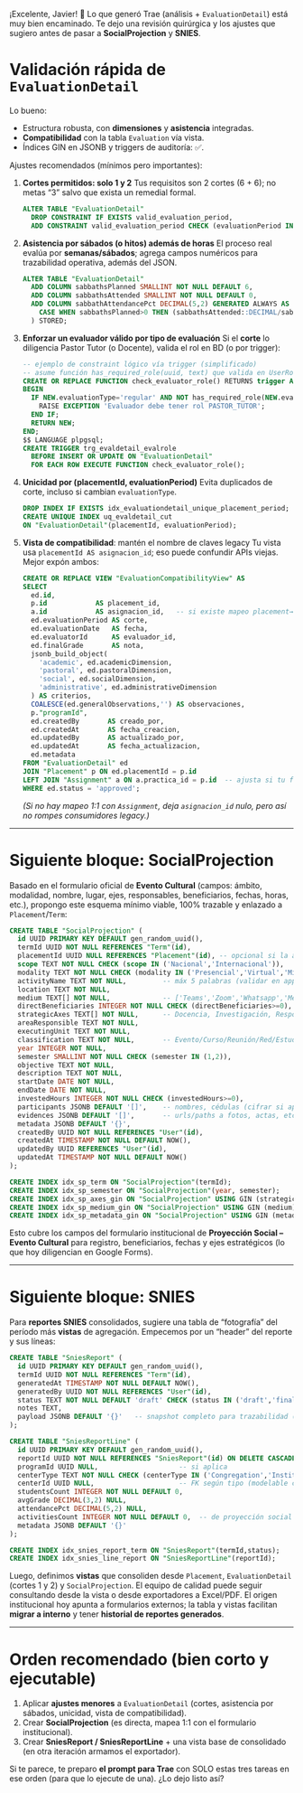 ¡Excelente, Javier! 👏 Lo que generó Trae (análisis + `EvaluationDetail`) está muy bien encaminado. Te dejo una revisión quirúrgica y los ajustes que sugiero antes de pasar a **SocialProjection** y **SNIES**.

# Validación rápida de `EvaluationDetail`

Lo bueno:

* Estructura robusta, con **dimensiones** y **asistencia** integradas.
* **Compatibilidad** con la tabla `Evaluation` vía vista.
* Índices GIN en JSONB y triggers de auditoría: ✅.

Ajustes recomendados (mínimos pero importantes):

1. **Cortes permitidos: solo 1 y 2**
   Tus requisitos son 2 cortes (6 + 6); no metas “3” salvo que exista un remedial formal.

   ```sql
   ALTER TABLE "EvaluationDetail"
     DROP CONSTRAINT IF EXISTS valid_evaluation_period,
     ADD CONSTRAINT valid_evaluation_period CHECK (evaluationPeriod IN (1,2));
   ```
2. **Asistencia por sábados (o hitos) además de horas**
   El proceso real evalúa por **semanas/sábados**; agrega campos numéricos para trazabilidad operativa, además del JSON.

   ```sql
   ALTER TABLE "EvaluationDetail"
     ADD COLUMN sabbathsPlanned SMALLINT NOT NULL DEFAULT 6,
     ADD COLUMN sabbathsAttended SMALLINT NOT NULL DEFAULT 0,
     ADD COLUMN sabbathAttendancePct DECIMAL(5,2) GENERATED ALWAYS AS (
       CASE WHEN sabbathsPlanned>0 THEN (sabbathsAttended::DECIMAL/sabbathsPlanned*100) ELSE 0 END
     ) STORED;
   ```
3. **Enforzar un evaluador válido por tipo de evaluación**
   Si el **corte** lo diligencia Pastor Tutor (o Docente), valida el rol en BD (o por trigger):

   ```sql
   -- ejemplo de constraint lógico vía trigger (simplificado)
   -- asume función has_required_role(uuid, text) que valida en UserRole
   CREATE OR REPLACE FUNCTION check_evaluator_role() RETURNS trigger AS $$
   BEGIN
     IF NEW.evaluationType='regular' AND NOT has_required_role(NEW.evaluatorId,'PASTOR_TUTOR') THEN
       RAISE EXCEPTION 'Evaluador debe tener rol PASTOR_TUTOR';
     END IF;
     RETURN NEW;
   END;
   $$ LANGUAGE plpgsql;
   CREATE TRIGGER trg_evaldetail_evalrole
     BEFORE INSERT OR UPDATE ON "EvaluationDetail"
     FOR EACH ROW EXECUTE FUNCTION check_evaluator_role();
   ```
4. **Unicidad por (placementId, evaluationPeriod)**
   Evita duplicados de corte, incluso si cambian `evaluationType`.

   ```sql
   DROP INDEX IF EXISTS idx_evaluationdetail_unique_placement_period;
   CREATE UNIQUE INDEX uq_evaldetail_cut
   ON "EvaluationDetail"(placementId, evaluationPeriod);
   ```
5. **Vista de compatibilidad**: mantén el nombre de claves legacy
   Tu vista usa `placementId AS asignacion_id`; eso puede confundir APIs viejas. Mejor expón ambos:

   ```sql
   CREATE OR REPLACE VIEW "EvaluationCompatibilityView" AS
   SELECT 
     ed.id,
     p.id            AS placement_id,
     a.id            AS asignacion_id,   -- si existe mapeo placement→assignment
     ed.evaluationPeriod AS corte,
     ed.evaluationDate   AS fecha,
     ed.evaluatorId      AS evaluador_id,
     ed.finalGrade       AS nota,
     jsonb_build_object(
       'academic', ed.academicDimension,
       'pastoral', ed.pastoralDimension,
       'social', ed.socialDimension,
       'administrative', ed.administrativeDimension
     ) AS criterios,
     COALESCE(ed.generalObservations,'') AS observaciones,
     p."programId",
     ed.createdBy       AS creado_por,
     ed.createdAt       AS fecha_creacion,
     ed.updatedBy       AS actualizado_por,
     ed.updatedAt       AS fecha_actualizacion,
     ed.metadata
   FROM "EvaluationDetail" ed
   JOIN "Placement" p ON ed.placementId = p.id
   LEFT JOIN "Assignment" a ON a.practica_id = p.id  -- ajusta si tu función mapea distinto
   WHERE ed.status = 'approved';
   ```

   *(Si no hay mapeo 1:1 con `Assignment`, deja `asignacion_id` nulo, pero así no rompes consumidores legacy.)*

---

# Siguiente bloque: **SocialProjection**

Basado en el formulario oficial de **Evento Cultural** (campos: ámbito, modalidad, nombre, lugar, ejes, responsables, beneficiarios, fechas, horas, etc.), propongo este esquema mínimo viable, 100% trazable y enlazado a `Placement`/`Term`:

```sql
CREATE TABLE "SocialProjection" (
  id UUID PRIMARY KEY DEFAULT gen_random_uuid(),
  termId UUID NOT NULL REFERENCES "Term"(id),
  placementId UUID NULL REFERENCES "Placement"(id), -- opcional si la actividad está ligada a una práctica
  scope TEXT NOT NULL CHECK (scope IN ('Nacional','Internacional')),
  modality TEXT NOT NULL CHECK (modality IN ('Presencial','Virtual','Mixta','No aplica')),
  activityName TEXT NOT NULL,         -- máx 5 palabras (validar en app)
  location TEXT NOT NULL,
  medium TEXT[] NOT NULL,             -- ['Teams','Zoom','Whatsapp','Meet','Presencial','Otro']
  directBeneficiaries INTEGER NOT NULL CHECK (directBeneficiaries>=0),
  strategicAxes TEXT[] NOT NULL,      -- Docencia, Investigación, Responsabilidad Social, Misional, Gestión
  areaResponsible TEXT NOT NULL,
  executingUnit TEXT NOT NULL,
  classification TEXT NOT NULL,       -- Evento/Curso/Reunión/Red/Estudios/Otro
  year INTEGER NOT NULL,
  semester SMALLINT NOT NULL CHECK (semester IN (1,2)),
  objective TEXT NOT NULL,
  description TEXT NOT NULL,
  startDate DATE NOT NULL,
  endDate DATE NOT NULL,
  investedHours INTEGER NOT NULL CHECK (investedHours>=0),
  participants JSONB DEFAULT '[]',    -- nombres, cédulas (cifrar si aplica)
  evidences JSONB DEFAULT '[]',       -- urls/paths a fotos, actas, etc.
  metadata JSONB DEFAULT '{}',
  createdBy UUID NOT NULL REFERENCES "User"(id),
  createdAt TIMESTAMP NOT NULL DEFAULT NOW(),
  updatedBy UUID REFERENCES "User"(id),
  updatedAt TIMESTAMP NOT NULL DEFAULT NOW()
);

CREATE INDEX idx_sp_term ON "SocialProjection"(termId);
CREATE INDEX idx_sp_semester ON "SocialProjection"(year, semester);
CREATE INDEX idx_sp_axes_gin ON "SocialProjection" USING GIN (strategicAxes);
CREATE INDEX idx_sp_medium_gin ON "SocialProjection" USING GIN (medium);
CREATE INDEX idx_sp_metadata_gin ON "SocialProjection" USING GIN (metadata);
```

Esto cubre los campos del formulario institucional de **Proyección Social – Evento Cultural** para registro, beneficiarios, fechas y ejes estratégicos (lo que hoy diligencian en Google Forms).

---

# Siguiente bloque: **SNIES**

Para **reportes SNIES** consolidados, sugiere una tabla de “fotografía” del período más **vistas** de agregación. Empecemos por un “header” del reporte y sus líneas:

```sql
CREATE TABLE "SniesReport" (
  id UUID PRIMARY KEY DEFAULT gen_random_uuid(),
  termId UUID NOT NULL REFERENCES "Term"(id),
  generatedAt TIMESTAMP NOT NULL DEFAULT NOW(),
  generatedBy UUID NOT NULL REFERENCES "User"(id),
  status TEXT NOT NULL DEFAULT 'draft' CHECK (status IN ('draft','final')),
  notes TEXT,
  payload JSONB DEFAULT '{}'   -- snapshot completo para trazabilidad (export base)
);

CREATE TABLE "SniesReportLine" (
  id UUID PRIMARY KEY DEFAULT gen_random_uuid(),
  reportId UUID NOT NULL REFERENCES "SniesReport"(id) ON DELETE CASCADE,
  programId UUID NULL,                    -- si aplica
  centerType TEXT NOT NULL CHECK (centerType IN ('Congregation','Institution')),
  centerId UUID NULL,                     -- FK según tipo (modelable con vista)
  studentsCount INTEGER NOT NULL DEFAULT 0,
  avgGrade DECIMAL(3,2) NULL,
  attendancePct DECIMAL(5,2) NULL,
  activitiesCount INTEGER NOT NULL DEFAULT 0,  -- de proyección social vinculadas
  metadata JSONB DEFAULT '{}'
);

CREATE INDEX idx_snies_report_term ON "SniesReport"(termId,status);
CREATE INDEX idx_snies_line_report ON "SniesReportLine"(reportId);
```

Luego, definimos **vistas** que consoliden desde `Placement`, `EvaluationDetail` (cortes 1 y 2) y `SocialProjection`. El equipo de calidad puede seguir consultando desde la vista o desde exportadores a Excel/PDF. El origen institucional hoy apunta a formularios externos; la tabla y vistas facilitan **migrar a interno** y tener **historial de reportes generados**.

---

# Orden recomendado (bien corto y ejecutable)

1. Aplicar **ajustes menores** a `EvaluationDetail` (cortes, asistencia por sábados, unicidad, vista de compatibilidad).
2. Crear **SocialProjection** (es directa, mapea 1:1 con el formulario institucional).
3. Crear **SniesReport / SniesReportLine** + una vista base de consolidado (en otra iteración armamos el exportador).

Si te parece, te preparo **el prompt para Trae** con SOLO estas tres tareas en ese orden (para que lo ejecute de una). ¿Lo dejo listo así?
